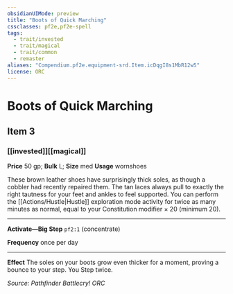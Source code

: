```yaml
---
obsidianUIMode: preview
title: "Boots of Quick Marching"
cssclasses: pf2e,pf2e-spell
tags:
  - trait/invested
  - trait/magical
  - trait/common
  - remaster
aliases: "Compendium.pf2e.equipment-srd.Item.icDqgI8s1MbR12w5"
license: ORC
---
```

# Boots of Quick Marching
## Item 3
### [[invested]][[magical]]


**Price** 50 gp; 
**Bulk** L; **Size** med
**Usage** wornshoes

These brown leather shoes have surprisingly thick soles, as though a cobbler had recently repaired them. The tan laces always pull to exactly the right tautness for your feet and ankles to feel supported. You can perform the [[Actions/Hustle|Hustle]] exploration mode activity for twice as many minutes as normal, equal to your Constitution modifier × 20 (minimum 20).

* * *

**Activate—Big Step** `pf2:1` (concentrate)

**Frequency** once per day

* * *

**Effect** The soles on your boots grow even thicker for a moment, proving a bounce to your step. You Step twice.

*Source: Pathfinder Battlecry!*
*ORC*